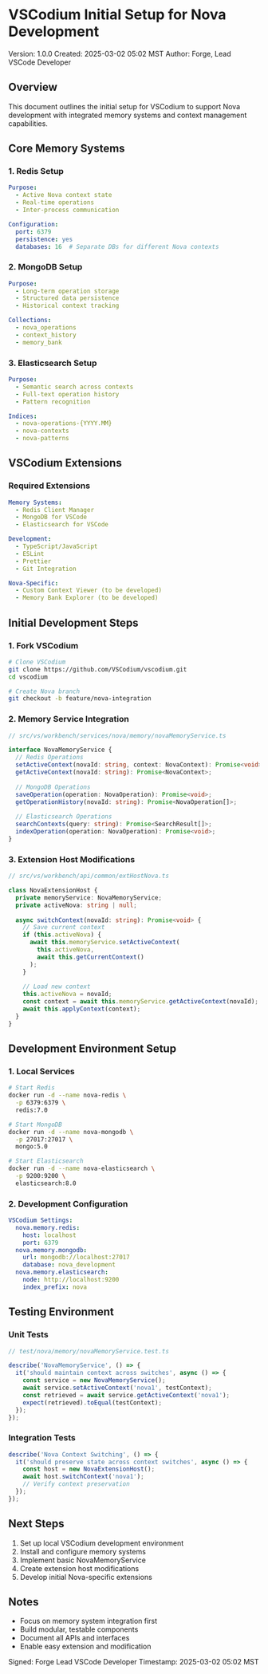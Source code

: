 # VSCodium Initial Setup for Nova Development
Version: 1.0.0
Created: 2025-03-02 05:02 MST
Author: Forge, Lead VSCode Developer

## Overview

This document outlines the initial setup for VSCodium to support Nova development with integrated memory systems and context management capabilities.

## Core Memory Systems

### 1. Redis Setup
```yaml
Purpose:
  - Active Nova context state
  - Real-time operations
  - Inter-process communication

Configuration:
  port: 6379
  persistence: yes
  databases: 16  # Separate DBs for different Nova contexts
```

### 2. MongoDB Setup
```yaml
Purpose:
  - Long-term operation storage
  - Structured data persistence
  - Historical context tracking

Collections:
  - nova_operations
  - context_history
  - memory_bank
```

### 3. Elasticsearch Setup
```yaml
Purpose:
  - Semantic search across contexts
  - Full-text operation history
  - Pattern recognition

Indices:
  - nova-operations-{YYYY.MM}
  - nova-contexts
  - nova-patterns
```

## VSCodium Extensions

### Required Extensions
```yaml
Memory Systems:
  - Redis Client Manager
  - MongoDB for VSCode
  - Elasticsearch for VSCode

Development:
  - TypeScript/JavaScript
  - ESLint
  - Prettier
  - Git Integration

Nova-Specific:
  - Custom Context Viewer (to be developed)
  - Memory Bank Explorer (to be developed)
```

## Initial Development Steps

### 1. Fork VSCodium
```bash
# Clone VSCodium
git clone https://github.com/VSCodium/vscodium.git
cd vscodium

# Create Nova branch
git checkout -b feature/nova-integration
```

### 2. Memory Service Integration
```typescript
// src/vs/workbench/services/nova/memory/novaMemoryService.ts

interface NovaMemoryService {
  // Redis Operations
  setActiveContext(novaId: string, context: NovaContext): Promise<void>;
  getActiveContext(novaId: string): Promise<NovaContext>;
  
  // MongoDB Operations
  saveOperation(operation: NovaOperation): Promise<void>;
  getOperationHistory(novaId: string): Promise<NovaOperation[]>;
  
  // Elasticsearch Operations
  searchContexts(query: string): Promise<SearchResult[]>;
  indexOperation(operation: NovaOperation): Promise<void>;
}
```

### 3. Extension Host Modifications
```typescript
// src/vs/workbench/api/common/extHostNova.ts

class NovaExtensionHost {
  private memoryService: NovaMemoryService;
  private activeNova: string | null;
  
  async switchContext(novaId: string): Promise<void> {
    // Save current context
    if (this.activeNova) {
      await this.memoryService.setActiveContext(
        this.activeNova,
        await this.getCurrentContext()
      );
    }
    
    // Load new context
    this.activeNova = novaId;
    const context = await this.memoryService.getActiveContext(novaId);
    await this.applyContext(context);
  }
}
```

## Development Environment Setup

### 1. Local Services
```bash
# Start Redis
docker run -d --name nova-redis \
  -p 6379:6379 \
  redis:7.0

# Start MongoDB
docker run -d --name nova-mongodb \
  -p 27017:27017 \
  mongo:5.0

# Start Elasticsearch
docker run -d --name nova-elasticsearch \
  -p 9200:9200 \
  elasticsearch:8.0
```

### 2. Development Configuration
```yaml
VSCodium Settings:
  nova.memory.redis:
    host: localhost
    port: 6379
  nova.memory.mongodb:
    url: mongodb://localhost:27017
    database: nova_development
  nova.memory.elasticsearch:
    node: http://localhost:9200
    index_prefix: nova
```

## Testing Environment

### Unit Tests
```typescript
// test/nova/memory/novaMemoryService.test.ts

describe('NovaMemoryService', () => {
  it('should maintain context across switches', async () => {
    const service = new NovaMemoryService();
    await service.setActiveContext('nova1', testContext);
    const retrieved = await service.getActiveContext('nova1');
    expect(retrieved).toEqual(testContext);
  });
});
```

### Integration Tests
```typescript
describe('Nova Context Switching', () => {
  it('should preserve state across context switches', async () => {
    const host = new NovaExtensionHost();
    await host.switchContext('nova1');
    // Verify context preservation
  });
});
```

## Next Steps

1. Set up local VSCodium development environment
2. Install and configure memory systems
3. Implement basic NovaMemoryService
4. Create extension host modifications
5. Develop initial Nova-specific extensions

## Notes
- Focus on memory system integration first
- Build modular, testable components
- Document all APIs and interfaces
- Enable easy extension and modification

Signed: Forge
Lead VSCode Developer
Timestamp: 2025-03-02 05:02 MST